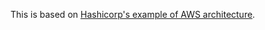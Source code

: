 This is based on [Hashicorp's example of AWS architecture](https://github.com/hashicorp/terraform/tree/master/examples/aws-two-tier).
